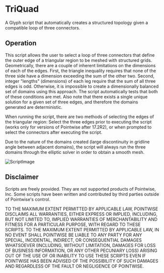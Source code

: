 # TriQuad
A Glyph script that automatically creates a structured topology given a compatible loop of three connectors.

## Operation
This script allows the user to select a loop of three connectors that define the outer edge of a triangular region to be meshed with structured grids. Geometrically, there are a couple of inherent limitations on the dimensions of each of the edges. First, the triangle inequality requires that none of the three side have a dimension exceeding the sum of the other two. Second, integer "lengths" (dimensions) of each leg require that the sum of all three edges is odd. Otherwise, it is impossible to create a dimensionally balanced set of domains using this approach. The script automatically tests that both of these conditions are met. Also note that there exists a single unique solution for a given set of three edges, and therefore the domains generated are deterministic.

When running the script, there are two methods of selecting the edges of the triangular region: Select the three edges prior to executing the script (works only for versions of Pointwise after 17.2R2), or when prompted to select the connectors after executing the script.

Due to the nature of the domains created (large discontinuity in gridline angle between adjacent domains), the script will always run the three domains through the elliptic solver in order to obtain a smooth mesh.


![ScriptImage](https://raw.github.com/pointwise/TriQuad/master/ScriptImage.png)

## Disclaimer
Scripts are freely provided. They are not supported products of
Pointwise, Inc. Some scripts have been written and contributed by third
parties outside of Pointwise's control.

TO THE MAXIMUM EXTENT PERMITTED BY APPLICABLE LAW, POINTWISE DISCLAIMS
ALL WARRANTIES, EITHER EXPRESS OR IMPLIED, INCLUDING, BUT NOT LIMITED
TO, IMPLIED WARRANTIES OF MERCHANTABILITY AND FITNESS FOR A PARTICULAR
PURPOSE, WITH REGARD TO THESE SCRIPTS. TO THE MAXIMUM EXTENT PERMITTED
BY APPLICABLE LAW, IN NO EVENT SHALL POINTWISE BE LIABLE TO ANY PARTY
FOR ANY SPECIAL, INCIDENTAL, INDIRECT, OR CONSEQUENTIAL DAMAGES
WHATSOEVER (INCLUDING, WITHOUT LIMITATION, DAMAGES FOR LOSS OF BUSINESS
INFORMATION, OR ANY OTHER PECUNIARY LOSS) ARISING OUT OF THE USE OF OR
INABILITY TO USE THESE SCRIPTS EVEN IF POINTWISE HAS BEEN ADVISED OF THE
POSSIBILITY OF SUCH DAMAGES AND REGARDLESS OF THE FAULT OR NEGLIGENCE OF
POINTWISE.
	 

